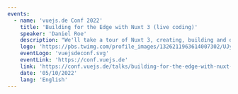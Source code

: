 ```yaml
---
events:
  - name: 'vuejs.de Conf 2022'
    title: 'Building for the Edge with Nuxt 3 (live coding)'
    speaker: 'Daniel Roe'
    description: "We'll take a tour of Nuxt 3, creating, building and deploying a real, live-coded app to a serverless environment. We'll talk about how changing requirements in today's serverless world require frameworks to change, and how that makes a difference for UX and performance."
    logo: 'https://pbs.twimg.com/profile_images/1326211963614007302/UJyvtK2f_400x400.jpg'
    eventLogo: 'vuejsdeconf.svg'
    eventLink: 'https://conf.vuejs.de'
    link: 'https://conf.vuejs.de/talks/building-for-the-edge-with-nuxt-3/'
    date: '05/10/2022'
    lang: 'English'
---
```


